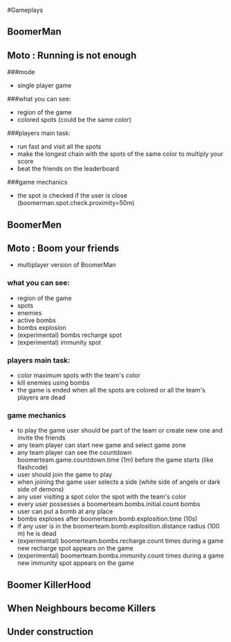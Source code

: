 #Gameplays

## BoomerMan

## Moto : Running is not enough

###mode
- single player game

###what you can see:

- region of the game 
- colored spots (could be the same color)

###players main task:
- run fast and visit all the spots
- make the longest chain with the spots of the same color to multiply your score
- beat the friends on the leaderboard

###game mechanics
- the spot is checked if the user is close (boomerman.spot.check.proximity=50m) 

## BoomerMen

## Moto : Boom your friends 

- multiplayer version of BoomerMan

### what you can see:
- region of the game 
- spots 
- enemies 
- active bombs 
- bombs explosion 
- (experimental) bombs recharge spot 
- (experimental) immunity spot 

### players main task:
- color maximum spots with the team's color 
- kill enemies using bombs 
- the game is ended when all the spots are colored or all the team's players are dead

### game mechanics
- to play the game user should be part of the team or create new one and invite the friends
- any team player can start new game and select game zone
- any team player can see the countdown boomerteam.game.countdown.time (1m) before the game starts (like flashcode)
- user should join the game to play 
- when joining the game user selects a side (white side of angels or dark side of demons)
- any user visiting a spot color the spot with the team's color
- every user possesses a boomerteam.bombs.initial.count bombs
- user can put a bomb at any place 
- bombs exploses after boomerteam.bomb.explosition.time (10s)
- if any user is in the boomerteam.bomb.explosition.distance radius (100 m) he is dead
- (experimental) boomerteam.bombs.recharge.count times during a game new recharge spot appears on the game
- (experimental) boomerteam.bombs.immunity.count times during a game new immunity spot appears on the game

## Boomer KillerHood

## When Neighbours become Killers

## Under construction 